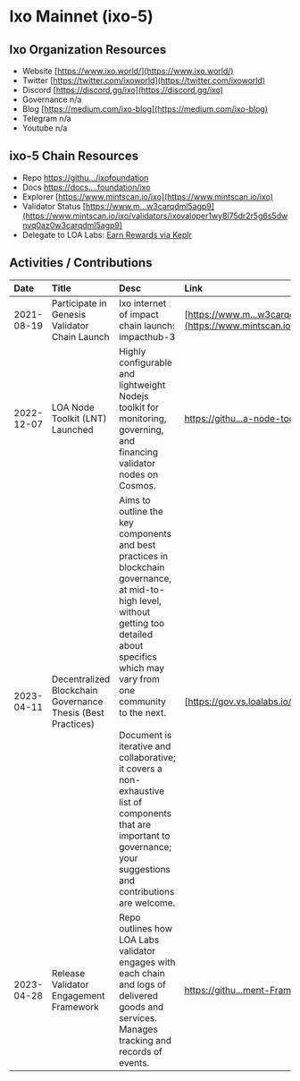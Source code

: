 # Ixo Mainnet (ixo-5)

 

## Ixo Organization Resources

* Website [https://www.ixo.world/](https://www.ixo.world/)
* Twitter [https://twitter.com/ixoworld](https://twitter.com/ixoworld)
* Discord [https://discord.gg/ixo](https://discord.gg/ixo)
* Governance n/a
* Blog [https://medium.com/ixo-blog](https://medium.com/ixo-blog)
* Telegram n/a
* Youtube n/a

## ixo-5 Chain Resources

* Repo [https://githu.../ixofoundation](https://github.com/ixofoundation)
* Docs [https://docs....foundation/ixo](https://docs.ixo.foundation/ixo)
* Explorer [https://www.mintscan.io/ixo](https://www.mintscan.io/ixo)
* Validator Status [https://www.m...w3carqdml5agp9](https://www.mintscan.io/ixo/validators/ixovaloper1wy8l75dr2r5g6s5dwnvq0az0w3carqdml5agp9)
* Delegate to LOA Labs: [Earn Rewards via Keplr](https://wallet.keplr.app/chains/ixo?modal=validator&chain=ixo-5&validator_address=ixovaloper1wy8l75dr2r5g6s5dwnvq0az0w3carqdml5agp9&referral=true)

## Activities / Contributions
| Date | Title | Desc | Link | Type |
| :----------- | :------------ | :-------------------------------- | :---- | :---- |
| 2021-08-19 | Participate in Genesis Validator Chain Launch | Ixo internet of impact chain launch: impacthub-3 | [https://www.m...w3carqdml5agp9](https://www.mintscan.io/ixo/validators/ixovaloper1wy8l75dr2r5g6s5dwnvq0az0w3carqdml5agp9) | INF-1, PG-16 |
| 2022-12-07 | LOA Node Toolkit (LNT) Launched | Highly configurable and lightweight Nodejs toolkit for monitoring, governing, and financing validator nodes on Cosmos. | [https://githu...a-node-toolkit](https://github.com/LOA-Labs/loa-node-toolkit) | PG-12, INF-5, PG-14 |
| 2023-04-11 | Decentralized Blockchain Governance Thesis (Best Practices) | Aims to outline the key components and best practices in blockchain governance, at mid-to-high level, without getting too detailed about specifics which may vary from one community to the next.<br><br>Document is iterative and collaborative; it covers a non-exhaustive list of components that are important to governance; your suggestions and contributions are welcome. | [https://gov.vs.loalabs.io/](https://gov.vs.loalabs.io/) | GOV-9, GOV-6, PG-12 |
| 2023-04-28 | Release Validator Engagement Framework | Repo outlines how LOA Labs validator engages with each chain and logs of delivered goods and services. Manages tracking and records of events.  | [https://githu...ment-Framework](https://github.com/LOA-Labs/Validator-Engagement-Framework) | PG-12 |